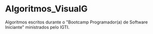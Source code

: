# Algoritmos_VisualG
Algoritmos escritos durante o "Bootcamp Programador(a) de Software Iniciante" ministrados pelo IGTI.
